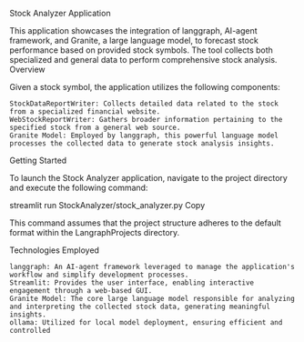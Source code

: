 
Stock Analyzer Application

This application showcases the integration of langgraph, AI-agent framework, and Granite, a large language model, to forecast stock performance based on provided stock symbols. The tool collects both specialized and general data to perform comprehensive stock analysis.
Overview

Given a stock symbol, the application utilizes the following components:

    StockDataReportWriter: Collects detailed data related to the stock from a specialized financial website.
    WebStockReportWriter: Gathers broader information pertaining to the specified stock from a general web source.
    Granite Model: Employed by langgraph, this powerful language model processes the collected data to generate stock analysis insights.

Getting Started

To launch the Stock Analyzer application, navigate to the project directory and execute the following command:

streamlit run StockAnalyzer/stock_analyzer.py
Copy

This command assumes that the project structure adheres to the default format within the LangraphProjects directory.

Technologies Employed

    langgraph: An AI-agent framework leveraged to manage the application's workflow and simplify development processes.
    Streamlit: Provides the user interface, enabling interactive engagement through a web-based GUI.
    Granite Model: The core large language model responsible for analyzing and interpreting the collected stock data, generating meaningful insights.
    ollama: Utilized for local model deployment, ensuring efficient and controlled 